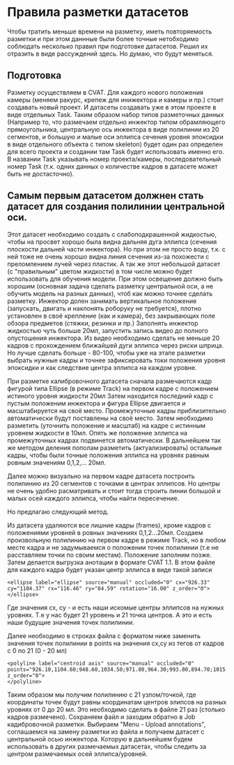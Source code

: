 # Правила разметки датасетов

Чтобы тратить меньше времени на разметку, иметь повторяемость разметки и при этом даннные были более точные нетобходимо соблюдать несколько правил при подготовке датасетов.
Решил их отразить в виде рассуждений здесь. Но думаю, что будут меняться.

Подготовка
----------
Разметку осуществляем в CVAT. Для каждого нового положения камеры (меняем ракурс, крепеж для инижектора и камеры и пр.) стоит создавать новый проект. И датасеты создавать уже в этом проекте в виде отдельных Task. Таким образом набор типов разметочных данных (Например то, что размечаем отдельно инжектор типом обрамляющего прямоугольника, центральную ось инжектора в виде полилинии из 20 сегментов, и большую и малые оси эллипса сечения уровня эпоксидки в виде отдельного объекта с типом skeleton) будет один раз определен для всего проекта и создании там Task будет использовать именно его.
В названии Task указывать номер проекта/камеры, последовательный номер Task (т.к. одних данных о количестве кадров в датасете может быть не достасточно).

Самым первым датасетом должнен стать датасет для создания полилинии центральной оси.
------------------------------------------------------------------------------------
Этот датасет необходимо создать с слабоподкрашенной жидкостью, чтобы на просвет хорошо была видна дальняя дуга эллипса (сечения плоскости дальней части инжектора). Но при этом не просто воду, т.к. с ней тоже не очень хорошо видна линия сечения из-за похожести с преломлением лучей через пластик. А так же этот небольшой датасет (с "правильным" цветом жидкости) в том числе можно будет использовать для обучения модели.
При этом освещение должно быть хорошим (основная задача сделать разметку центральной оси, а не обучить модель на разных данных), чтоб как можно точнее сделать разметку.
Инжектор долен занимать вертикальное положение (запускать, двигать и наклонять роборуку не требуется), плотно установлен в своё крепление (как и камера), без закрывающих поле обзора предметов (стяжки, резинки и пр.)
Заполнять инжектор жидкостью чуть больше 20мл, запустить запись видео до полного опустошения инжектора.
Из видео необходимо сделать не меньше 20 кадров с прохождением ближайшей дуги эллипса через риски шприца. Но лучше сделать больше - 80-100, чтобы уже на этапе разметки выбрать нужные кадры и точнее зафиксировать токи положения уровня эпоксидки и как следствие центра эллипса на каждом уровне.

При разметке калибровочного датасета сначала размечаются кадр фигурой типа Ellipse (в режиме Track) на первом кадре с положением истиного уровня жидкости 20мл
Затем находится последний кадр с пустым положеним инжектора и фигура Ellipse двигается и масштабируется на своё место.
Промежуточные кадры приблизительно автоматически будут поставлены на своё место.
Затем необходимо разметить (уточнить положение и масштаб) на кадре с истинным уровнем жидкости в 10мл. Опять же положение эллипса на промежуточных кадрах подвинется автоматически.
В дальнейшем так же методом деления пополам разметить (актуализировать) остальные кадры, чтобы были точные положения эллипса на уровнях равным ровным значениям 0,1,2,... 20мл.

Далее можно визуально на первом кадре датасета построить полилинию из 20 сегментов с точками в центрах эллипсов. Но центры не очень удобно расматривать и стоит тогда строить линии большой и малых осей каждого эллипса, чтобы найти пересечение.

Но предлагаю следующий метод.

Из датасета удаляются все лишние кадры (frames), кроме кадров с положениями уровней в ровных значениях 0,1,2...20мл.
Создаем произвольную полилинию на первом кадре в режиме Track, но в любом месте кадра и не задумываемся о положении точек полилинии (т.е не расставляем точки по своим местам). Положение заполним позже.
Затем делается выгрузка анотации в формате CVAT 1.1.
В этом файле для каждого кадра будет указан центр эллипса в виде такой записи

    <ellipse label="ellipse" source="manual" occluded="0" cx="926.33" cy="1104.37" rx="116.46" ry="84.59" rotation="16.00" z_order="0">
    </ellipse>

Где значения cx, cy - и есть наши искомые центры эллипсов на нужных уровнях. Т.е у нас будет 21 уровень и 21 точка центров. А это и есть наши будущие значения точек полилинии.

Далее необходимо в строках файла с форматом ниже заменить значения точек полилинии в points на значения cx,cy из тегов <ellipse label="ellipse"> от кадров с 0 по 21 (0 - 20 мл)

    <polyline label="centroid axis" source="manual" occluded="0" points="926.10,1104.60;948.60,1034.50;971.80,964.30;993.80,894.70;1015.80,824.80;1033.30,768.50;1043.00,704.70;1063.60,588.90;1065.50,476.90;1052.70,372.20;1040.20,266.30;1027.50,160.50" z_order="0">
    </polyline>

Таким образом мы получим полилинию с 21 узлом/точкой, где координаты точек будут равны координатам центров элипсов на разных уровнях от 0 до 20 мл.
Это необходимо сделать в файле 21 раз (столько кадров размечено). Сохраняем файл и заходим обратно в Job кадибровочной разметки. Выбираем "Menu - Upload annotations", соглашаемся на замену разметки из файла  и получаем датасет с центральной осью инжектора. Которую в дальнейшем будем использовать в других размечаемых датасетах, чтобы следить за центром размечаемых осей эллипса/уровней.
